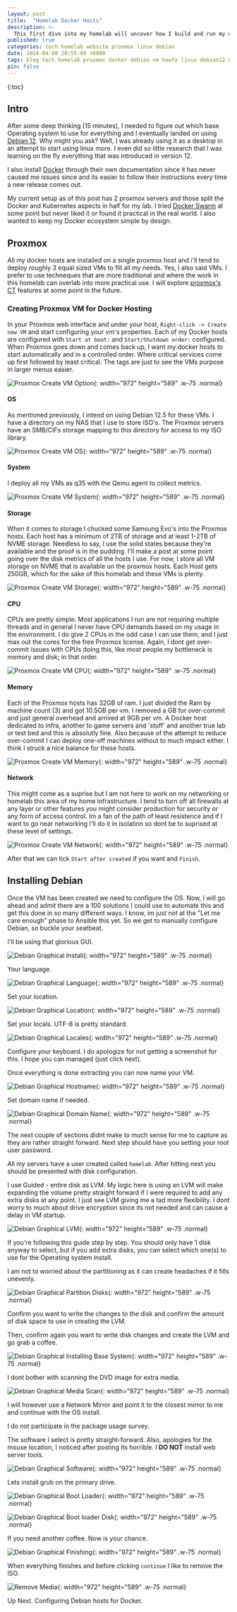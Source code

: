```yaml
---
layout: post
title:  "Homelab Docker Hosts"
description: >-
  This first dive into my homelab will uncover how I build and run my docker containers. I'll go over everything from setting up the VM to the deploying of a container.
published: true
categories: tech homelab website proxmox linux debian
date: 2024-04-08 20:55:00 +0800
tags: blog tech homelab proxmox docker debian vm howto linux debian12 dockerhost
pin: false
---
```


{:toc}

## Intro

After some deep thinking (15 minutes), I needed to figure out which base Operating system to use for everything and I eventually landed on using [Debian 12](https://www.debian.org/releases/bookworm/). Why might you ask? Well, I was already using it as a desktop in an attempt to start using linux more. I even did so little research that I was learning on the fly everything that was introduced in version 12.

I also install [Docker](https://docs.docker.com/reference/) through their own documentation since it has never caused me issues since and its easier to follow their instructions every time a new release comes out.

My current setup as of this post has 2 proxmox servers and those split the Docker and Kubernetes aspects in half for my lab. I tried [Docker Swarm](https://docs.docker.com/engine/swarm/) at some point but never liked it or found it practical in the real world. I also wanted to keep my Docker ecosystem simple by design.

## Proxmox

All my docker hosts are installed on a single proxmox host and i'll tend to deploy roughly 3 equal sized VMs to fill all my needs. Yes, I also said VMs. I prefer to use techneques that are more traditional and where the work in this homelab can overlab into more practical use. I will explore [proxmox's CT](https://pve.proxmox.com/wiki/Linux_Container) features at some point in the future.

### Creating Proxmox VM for Docker Hosting

In your Proxmox web interface and under your host, `Right-click -> Create new VM` and start configuring your vm's properties. Each of my Docker hosts are configured with `Start at boot:` and `Start/Shutdown order:` configured. When Proxmox goes down and comes back up, I want my docker hosts to start automatically and in a controlled order. Where critical services come up first followed by least critical. The tags are just to see the VMs purpose in larger menus easier.

![Proxmox Create VM Option](assets/img/20240408/proxmox-create-vm-general.png){: width="972" height="589" .w-75 .normal}

#### OS

As mentioned previously, I intend on using Debian 12.5 for these VMs. I have a directory on my NAS that I use to store ISO's. The Proxmox servers have an SMB/CIFs storage mapping to this directory for access to my ISO library.

![Proxmox Create VM OS](assets/img/20240408/proxmox-create-vm-os.png){: width="972" height="589" .w-75 .normal}

#### System

I deploy all my VMs as q35 with the Qemu agent to collect metrics.

![Proxmox Create VM System](assets/img/20240408/proxmox-create-vm-system.png){: width="972" height="589" .w-75 .normal}

#### Storage

When it comes to storage I chucked some Samsung Evo's into the Proxmox hosts. Each host has a minimum of 2TB of storage and at least 1-2TB of NVME storage. Needless to say, I use the solid states because they're available and the proof is in the pudding. I'll make a post at some point going over the disk metrics of all the hosts I use. For now, I store all VM storage on NVME that is available on the proxmox hosts. Each Host gets 250GB, which for the sake of this homelab and these VMs is plenty.

![Proxmox Create VM Storage](assets/img/20240408/proxmox-create-vm-storage.png){: width="972" height="589" .w-75 .normal}

#### CPU

CPUs are pretty simple. Most applications I run are not requiring multiple threads and in general I never have CPU demands based on my usage in the environment. I do give 2 CPUs in the odd case I can use them, and I just max out the cores for the free Proxmox license. Again, I dont get over-commit issues with CPUs doing this, like most people my bottleneck is memory and disk; in that order.

![Proxmox Create VM CPU](assets/img/20240408/proxmox-create-vm-cpu.png){: width="972" height="589" .w-75 .normal}


#### Memory

Each of the Proxmox hosts has 32GB of ram. I just divided the Ram by machine count (3) and got 10.5GB per vm. I removed a GB for over-commit and just general overhead and arrived at 9GB per vm. A Docker host dedicated to infra, another to game servers and 'stuff' and another true lab or test bed and this is absolutly fine. Also because of the attempt to reduce over-commit I can deploy one-off machines without to much impact either. I think I struck a nice balance for these hosts.

![Proxmox Create VM Memory](assets/img/20240408/proxmox-create-vm-memory.png){: width="972" height="589" .w-75 .normal}

#### Network

This might come as a suprise but I am not here to work on my networking or homelab this area of my home infrastructure. I tend to turn off all firewalls at any layer or other features you might consider production for security or any form of access control. Im a fan of the path of least resistence and if I want to go near networking I'll do it in isolation so dont be to suprised at these level of settings.

![Proxmox Create VM Network](assets/img/20240408/proxmox-create-vm-network.png){: width="972" height="589" .w-75 .normal}

After that we can tick `Start after created` if you want and `Finish`.


## Installing Debian

Once the VM has been created we need to configure the OS. Now, I will go ahead and admit there are a 100 solutions I could use to automate this and get this done in so many different ways. I know, im just not at the "Let me care enough" phase to Ansible this yet. So we get to manually configure Debian, so buckle your seatbeat.

I'll be using that glorious GUI.

![Debian Graphical Install](assets/img/20240408/debian-graphical-install.png){: width="972" height="589" .w-75 .normal}

Your language.

![Debian Graphical Language](assets/img/20240408/debian-graphical-language.png){: width="972" height="589" .w-75 .normal}

Set your location.

![Debian Graphical Location](assets/img/20240408/debian-graphical-location.png){: width="972" height="589" .w-75 .normal}

Set your locals. UTF-8 is pretty standard.

![Debian Graphical Locales](assets/img/20240408/debian-graphical-locales.png){: width="972" height="589" .w-75 .normal}

Configure your keyboard. I do apologize for not getting a screenshot for this. I hope you can managed (just click next).

Once everything is done extracting you can now name your VM.

![Debian Graphical Hostname](assets/img/20240408/debian-graphical-network00.png){: width="972" height="589" .w-75 .normal}

Set domain name if needed.

![Debian Graphical Domain Name](assets/img/20240408/debian-graphical-network01.png){: width="972" height="589" .w-75 .normal}

The next couple of sections didnt make to much sense for me to capture as they are rather straight forward. Next step should have you setting your root user password.

All my servers have a user created called `homelab`. After hitting next you should be presented with disk configuration.

I use Guided - entire disk as LVM. My logic here is using an LVM will make expanding the volume pretty straight forward if I were required to add any extra disks at any point. I just see LVM giving me a tad more flexibility. I dont worry to much about drive encryption since its not needed and can cause a delay in VM startup.

![Debian Graphical LVM](assets/img/20240408/debian-graphical-lvm.png){: width="972" height="589" .w-75 .normal}

If you're following this guide step by step. You should only have 1 disk anyway to select, but if you add extra disks, you can select which one(s) to use for the Operating system install.

I am not to worried about the partitioning as it can create headaches if it fills unevenly.

![Debian Graphical Partition Disks](assets/img/20240408/debian-graphical-partition-disks.png){: width="972" height="589" .w-75 .normal}

Confirm you want to write the changes to the disk and confirm the amount of disk space to use in creating the LVM.

Then, confirm again you want to write disk changes and create the LVM and go grab a coffee.

![Debian Graphical Installing Base System](assets/img/20240408/Installing-base-system.png){: width="972" height="589" .w-75 .normal}

I dont bother with scanning the DVD image for extra media.

![Debian Graphical Media Scan](assets/img/20240408/debian-graphical-media-scan.png){: width="972" height="589" .w-75 .normal}

I will however use a Network Mirror and point it to the closest mirror to me and continue with the OS install.

I do not participate in the package usage survey.

The software I select is pretty straight-forward. Also, apologies for the mouse location, I noticed after posting its horrible. I **DO NOT** install web server tools.

![Debian Graphical Software](assets/img/20240408/debian-graphical-software.png){: width="972" height="589" .w-75 .normal}

Lets install grub on the primary drive.

![Debian Graphical Boot Loader](assets/img/20240408/debian-graphical-boot-loader.png){: width="972" height="589" .w-75 .normal}

![Debian Graphical Boot loader Disk](assets/img/20240408/debian-graphical-boot-loader-disk.png){: width="972" height="589" .w-75 .normal}

If you need another coffee. Now is your chance.

![Debian Graphical Finishing](assets/img/20240408/debian-graphical-finishing.png){: width="972" height="589" .w-75 .normal}

When everything finishes and before clicking `continue` I like to remove the ISO.

![Remove  Media](assets/img/20240408/proxmox-remove-media.png){: width="972" height="589" .w-75 .normal}

Up Next. Configuring Debian hosts for Docker.
